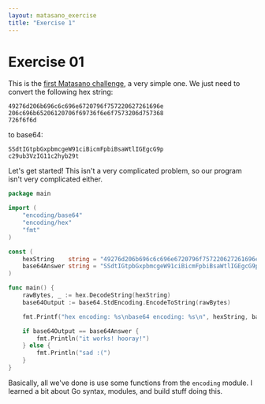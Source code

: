 ```yaml
---
layout: matasano_exercise
title: "Exercise 1"
---
```


# Exercise 01

This is the [first Matasano challenge](http://cryptopals.com/sets/1/challenges/1/),
a very simple one. We just need to convert the following hex string:

```
49276d206b696c6c696e6720796f757220627261696e
206c696b65206120706f69736f6e6f7573206d757368
726f6f6d
```

to base64:

```
SSdtIGtpbGxpbmcgeW91ciBicmFpbiBsaWtlIGEgcG9p
c29ub3VzIG11c2hyb29t
```

Let's get started! This isn't a very complicated problem, so our
program isn't very complicated either.

```go
package main

import (
	"encoding/base64"
	"encoding/hex"
	"fmt"
)

const (
	hexString    string = "49276d206b696c6c696e6720796f757220627261696e206c696b65206120706f69736f6e6f7573206d757368726f6f6d"
	base64Answer string = "SSdtIGtpbGxpbmcgeW91ciBicmFpbiBsaWtlIGEgcG9pc29ub3VzIG11c2hyb29t"
)

func main() {
	rawBytes, _ := hex.DecodeString(hexString)
	base64Output := base64.StdEncoding.EncodeToString(rawBytes)

	fmt.Printf("hex encoding: %s\nbase64 encoding: %s\n", hexString, base64Output)

	if base64Output == base64Answer {
		fmt.Println("it works! hooray!")
	} else {
		fmt.Println("sad :(")
	}
}
```


Basically, all we've done is use some functions from the `encoding` module.
I learned a bit about Go syntax, modules, and build stuff doing this.
